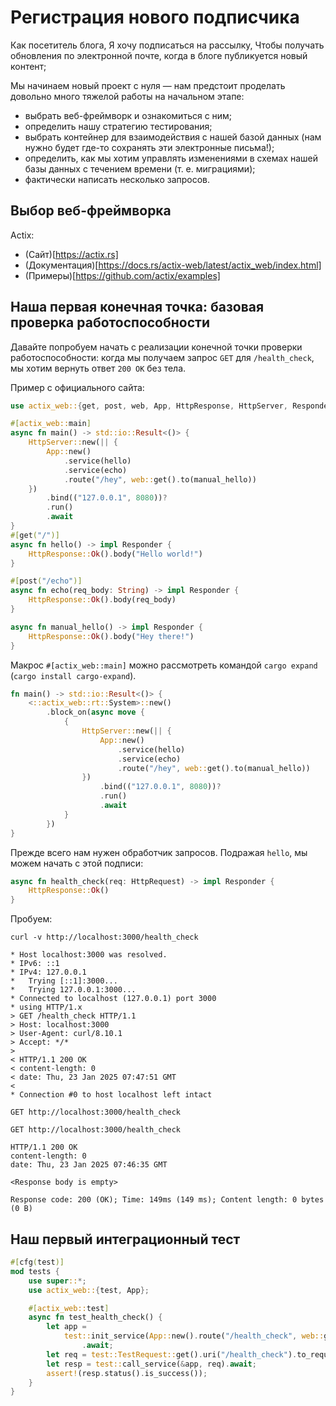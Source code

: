 # Регистрация нового подписчика

Как посетитель блога,
Я хочу подписаться на рассылку,
Чтобы получать обновления по электронной почте, когда в блоге публикуется новый контент;

Мы начинаем новый проект с нуля — нам предстоит проделать довольно много тяжелой работы на начальном этапе:

- выбрать веб-фреймворк и ознакомиться с ним;
- определить нашу стратегию тестирования;
- выбрать контейнер для взаимодействия с нашей базой данных (нам нужно будет где-то сохранять эти электронные письма!);
- определить, как мы хотим управлять изменениями в схемах нашей базы данных с течением времени (т. е. миграциями);
- фактически написать несколько запросов.

## Выбор веб-фреймворка

Actix:

- (Сайт)[https://actix.rs]
- (Документация)[https://docs.rs/actix-web/latest/actix_web/index.html]
- (Примеры)[https://github.com/actix/examples]

## Наша первая конечная точка: базовая проверка работоспособности

Давайте попробуем начать с реализации конечной точки проверки работоспособности: когда мы получаем запрос `GET` для
`/health_check`, мы хотим вернуть ответ `200 OK` без тела.

Пример с официального сайта:

```rust
use actix_web::{get, post, web, App, HttpResponse, HttpServer, Responder};

#[actix_web::main]
async fn main() -> std::io::Result<()> {
    HttpServer::new(|| {
        App::new()
            .service(hello)
            .service(echo)
            .route("/hey", web::get().to(manual_hello))
    })
        .bind(("127.0.0.1", 8080))?
        .run()
        .await
}
#[get("/")]
async fn hello() -> impl Responder {
    HttpResponse::Ok().body("Hello world!")
}

#[post("/echo")]
async fn echo(req_body: String) -> impl Responder {
    HttpResponse::Ok().body(req_body)
}

async fn manual_hello() -> impl Responder {
    HttpResponse::Ok().body("Hey there!")
}
```

Макрос `#[actix_web::main]` можно рассмотреть командой `cargo expand` (`cargo install cargo-expand`).

```rust
fn main() -> std::io::Result<()> {
    <::actix_web::rt::System>::new()
        .block_on(async move {
            {
                HttpServer::new(|| {
                    App::new()
                        .service(hello)
                        .service(echo)
                        .route("/hey", web::get().to(manual_hello))
                })
                    .bind(("127.0.0.1", 8080))?
                    .run()
                    .await
            }
        })
}
```

Прежде всего нам нужен обработчик запросов. Подражая `hello`, мы можем начать с этой подписи:

```rust
async fn health_check(req: HttpRequest) -> impl Responder {
    HttpResponse::Ok()
}
```

Пробуем:

```shell
curl -v http://localhost:3000/health_check
```

```
* Host localhost:3000 was resolved.
* IPv6: ::1
* IPv4: 127.0.0.1
*   Trying [::1]:3000...
*   Trying 127.0.0.1:3000...
* Connected to localhost (127.0.0.1) port 3000
* using HTTP/1.x
> GET /health_check HTTP/1.1
> Host: localhost:3000
> User-Agent: curl/8.10.1
> Accept: */*
> 
< HTTP/1.1 200 OK
< content-length: 0
< date: Thu, 23 Jan 2025 07:47:51 GMT
< 
* Connection #0 to host localhost left intact
```

```http request
GET http://localhost:3000/health_check
```

```
GET http://localhost:3000/health_check

HTTP/1.1 200 OK
content-length: 0
date: Thu, 23 Jan 2025 07:46:35 GMT

<Response body is empty>

Response code: 200 (OK); Time: 149ms (149 ms); Content length: 0 bytes (0 B)
```

## Наш первый интеграционный тест

```rust
#[cfg(test)]
mod tests {
    use super::*;
    use actix_web::{test, App};

    #[actix_web::test]
    async fn test_health_check() {
        let app =
            test::init_service(App::new().route("/health_check", web::get().to(health_check)))
                .await;
        let req = test::TestRequest::get().uri("/health_check").to_request();
        let resp = test::call_service(&app, req).await;
        assert!(resp.status().is_success());
    }
}
```